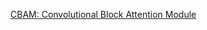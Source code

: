 

[CBAM: Convolutional Block Attention Module](https://medium.com/@ILoveRyugeKisaki/論文導讀-cbam-convolutional-block-attention-module-2c9de9eaa2ac)
